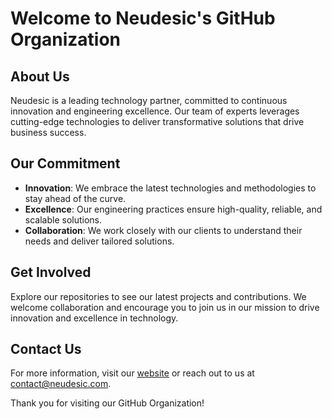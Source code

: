 # Welcome to Neudesic's GitHub Organization

## About Us

Neudesic is a leading technology partner, committed to continuous innovation and engineering excellence. Our team of experts leverages cutting-edge technologies to deliver transformative solutions that drive business success.

## Our Commitment

- **Innovation**: We embrace the latest technologies and methodologies to stay ahead of the curve.
- **Excellence**: Our engineering practices ensure high-quality, reliable, and scalable solutions.
- **Collaboration**: We work closely with our clients to understand their needs and deliver tailored solutions.

## Get Involved

Explore our repositories to see our latest projects and contributions. We welcome collaboration and encourage you to join us in our mission to drive innovation and excellence in technology.

## Contact Us

For more information, visit our [website](https://www.neudesic.com) or reach out to us at [contact@neudesic.com](mailto:contact@neudesic.com).

Thank you for visiting our GitHub Organization!
